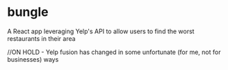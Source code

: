 # bungle
A React app leveraging Yelp's API to allow users to find the worst restaurants in their area

//ON HOLD - Yelp fusion has changed in some unfortunate (for me, not for businesses) ways
